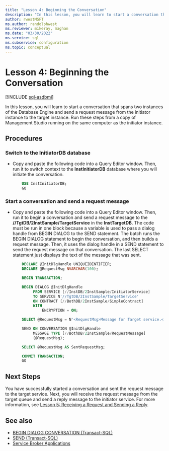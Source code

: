 ```yaml
---
title: "Lesson 4: Beginning the Conversation"
description: "In this lesson, you will learn to start a conversation that spans two instances of the Database Engine and send a request message from the initiator instance to the target instance."
author: rwestMSFT
ms.author: randolphwest
ms.reviewer: mikeray, maghan
ms.date: "03/30/2022"
ms.service: sql
ms.subservice: configuration
ms.topic: conceptual
---
```


# Lesson 4: Beginning the Conversation

[!INCLUDE [sql-asdbmi](../../includes/applies-to-version/sql-asdbmi.md)]

In this lesson, you will learn to start a conversation that spans two instances of the Database Engine and send a request message from the initiator instance to the target instance. Run these steps from a copy of Management Studio running on the same computer as the initiator instance.

## Procedures


### Switch to the InitiatorDB database

- Copy and paste the following code into a Query Editor window. Then, run it to switch context to the **InstInitiatorDB** database where you will initiate the conversation.

    ```sql
        USE InstInitiatorDB;
        GO
    ```

### Start a conversation and send a request message

- Copy and paste the following code into a Query Editor window. Then, run it to begin a conversation and send a request message to the **//TgtDB/2InstSample/TargetService** in the **InstTargetDB**. The code must be run in one block because a variable is used to pass a dialog handle from BEGIN DIALOG to the SEND statement. The batch runs the BEGIN DIALOG statement to begin the conversation, and then builds a request message. Then, it uses the dialog handle in a SEND statement to send the request message on that conversation. The last SELECT statement just displays the text of the message that was sent.

    ```sql
        DECLARE @InitDlgHandle UNIQUEIDENTIFIER;
        DECLARE @RequestMsg NVARCHAR(100);

        BEGIN TRANSACTION;

        BEGIN DIALOG @InitDlgHandle
             FROM SERVICE [//InstDB/2InstSample/InitiatorService]
             TO SERVICE N'//TgtDB/2InstSample/TargetService'
             ON CONTRACT [//BothDB/2InstSample/SimpleContract]
             WITH
                 ENCRYPTION = ON;

        SELECT @RequestMsg = N'<RequestMsg>Message for Target service.</RequestMsg>';

        SEND ON CONVERSATION @InitDlgHandle
             MESSAGE TYPE [//BothDB/2InstSample/RequestMessage]
             (@RequestMsg);

        SELECT @RequestMsg AS SentRequestMsg;

        COMMIT TRANSACTION;
        GO
    ```

## Next Steps

You have successfully started a conversation and sent the request message to the target service. Next, you will receive the request message from the target queue and send a reply message to the initiator service. For more information, see [Lesson 5: Receiving a Request and Sending a Reply](lesson-5-receiving-a-request-and-sending-a-reply.md).

## See also

- [BEGIN DIALOG CONVERSATION (Transact-SQL)](../../t-sql/statements/begin-dialog-conversation-transact-sql.md)
- [SEND (Transact-SQL)](../../t-sql/statements/send-transact-sql.md)
- [Service Broker Applications](service-broker-applications.md)

